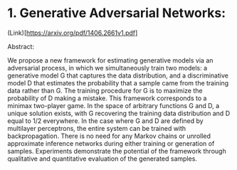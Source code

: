 # 1. Generative Adversarial Networks:

(Link)[https://arxiv.org/pdf/1406.2661v1.pdf]

Abstract:

We propose a new framework for estimating generative models via an adversarial process, in which we simultaneously train two models: a generative model G that captures the data distribution, and a discriminative model D that estimates the probability that a sample came from the training data rather than G. The training procedure for G is to maximize the probability of D making a mistake. This framework corresponds to a minimax two-player game. In the space of arbitrary functions G and D, a unique solution exists, with G recovering the training data distribution and D equal to 1/2 everywhere. In the case where G and D are defined by multilayer perceptrons, the entire system can be trained with backpropagation.
There is no need for any Markov chains or unrolled approximate inference networks during either training or generation of samples. Experiments demonstrate the potential of the framework through qualitative and quantitative evaluation of the generated samples.